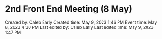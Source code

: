 # 2nd Front End Meeting (8 May)

Created by: Caleb Early
Created time: May 9, 2023 1:46 PM
Event time: May 8, 2023 4:30 PM
Last edited by: Caleb Early
Last edited time: May 9, 2023 1:47 PM